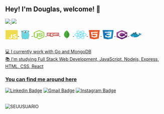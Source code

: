 ## Hey! I'm Douglas, welcome! 👋
 <div>
  <a href="https://github.com/douglasandradeee">
  <img height="180em" src="https://github-readme-stats.vercel.app/api?username=douglasandradeee&show_icons=true&theme=radical&include_all_commits=true&count_private=true"/>
  <img height="180em" src="https://github-readme-stats.vercel.app/api/top-langs/?username=douglasandradeee&layout=compact&langs_count=7&theme=radical"/>
</div>
<div style="display: inline_block"><br>
 <img align="center" alt="Doug-Js" height="30" width="40" src="https://raw.githubusercontent.com/devicons/devicon/master/icons/javascript/javascript-plain.svg">
 <img align="center" alt="Doug-Go" height="30" width="40" src="https://raw.githubusercontent.com/devicons/devicon/master/icons/go/go-original.svg">
 <img align="center" alt="Doug-Node" height="30" width="40" src="https://raw.githubusercontent.com/devicons/devicon/master/icons/nodejs/nodejs-original.svg">
 <img align="center" alt="Doug-Npm" height="30" width="40" src="https://raw.githubusercontent.com/devicons/devicon/master/icons/npm/npm-original-wordmark.svg">
 <img align="center" alt="Doug-Mongo" height="30" width="40" src="https://github.com/devicons/devicon/blob/master/icons/mongodb/mongodb-original.svg">
 <img align="center" alt="Doug-React" height="30" width="40" src="https://raw.githubusercontent.com/devicons/devicon/master/icons/react/react-original.svg">
 <img align="center" alt="Doug-HTML" height="30" width="40" src="https://raw.githubusercontent.com/devicons/devicon/master/icons/html5/html5-original.svg">
 <img align="center" alt="Doug-CSS" height="30" width="40" src="https://raw.githubusercontent.com/devicons/devicon/master/icons/css3/css3-original.svg">
 <img align="center" alt="Doug-Csharp" height="30" width="40" src="https://raw.githubusercontent.com/devicons/devicon/master/icons/csharp/csharp-original.svg">
 <img align="center" alt="Doug-Docker" height="30" width="40" src="https://raw.githubusercontent.com/devicons/devicon/master/icons/docker/docker-original.svg">
</div>
 
##
 
 💻  I currently work with Go and MongoDB<br>
 📚  I'm studying Full Stack Web Development, JavaScript, Nodejs, Express, HTML, CSS, React<br>
 
 
 ### You can find me around here
 
[![Linkedin Badge](https://img.shields.io/badge/-dbandrade-blue?style=flat-square&logo=Linkedin&logoColor=white&link=https://www.linkedin.com/in/dbandrade/)](https://www.linkedin.com/in/dbandrade/)
[![Gmail Badge](https://img.shields.io/badge/-dba12@hotmail.com-c14438?style=flat-square&logo=Gmail&logoColor=white&link=mailto:dba12@hotmail.com)](mailto:dba12@hotmail.com)
[![Instagram Badge](https://img.shields.io/badge/-dougbandrade-blue?style=flat-square&logo=Instagram&logoColor=white&link=https://www.instagram.com/dougbandrade/)](https://www.instagram.com/dougbandrade/)<br>
<br>
<br>
<img src="https://komarev.com/ghpvc/?username=SEUUSUARIO&color=green" alt="SEUUSUARIO" />
 
 
